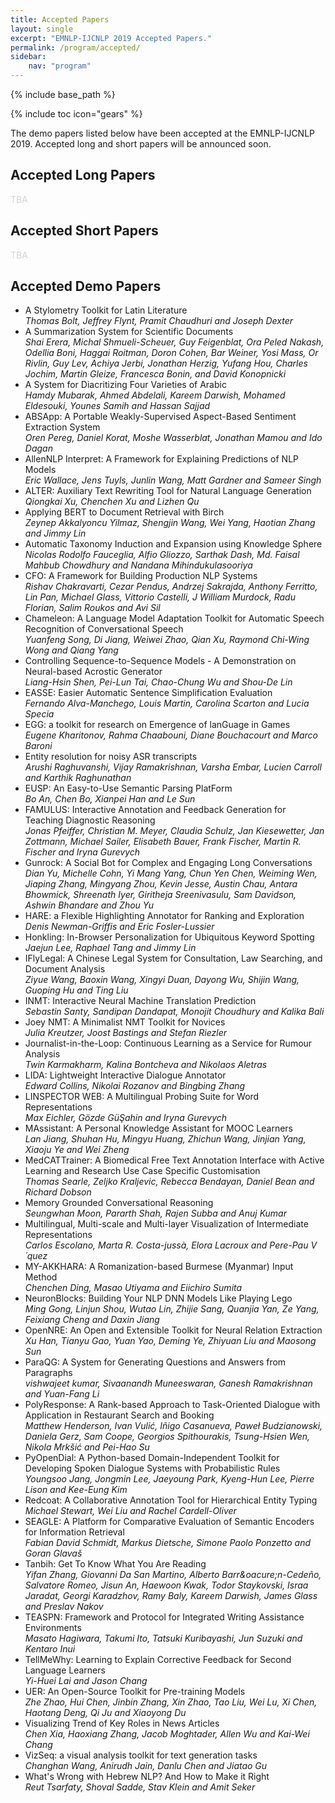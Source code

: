 ```yaml
---
title: Accepted Papers
layout: single
excerpt: "EMNLP-IJCNLP 2019 Accepted Papers."
permalink: /program/accepted/
sidebar:
    nav: "program"
---
```

{% include base_path %}

{% include toc icon="gears" %}

The demo papers listed below have been accepted at the EMNLP-IJCNLP 2019. Accepted long and short papers will be announced soon.



## Accepted Long Papers

<span style="color: lightgray">TBA</span>



## Accepted Short Papers

<span style="color: lightgray">TBA</span>



## Accepted Demo Papers

- A Stylometry Toolkit for Latin Literature<br><i>Thomas Bolt, Jeffrey Flynt, Pramit Chaudhuri and Joseph Dexter</i>
- A Summarization System for Scientific Documents<br><i>Shai Erera, Michal Shmueli-Scheuer, Guy Feigenblat, Ora Peled Nakash, Odellia Boni, Haggai Roitman, Doron Cohen, Bar Weiner, Yosi Mass, Or Rivlin, Guy Lev, Achiya Jerbi, Jonathan Herzig, Yufang Hou, Charles Jochim, Martin Gleize, Francesca Bonin, and David Konopnicki</i>
- A System for Diacritizing Four Varieties of Arabic<br><i>Hamdy Mubarak, Ahmed Abdelali, Kareem Darwish, Mohamed Eldesouki, Younes Samih and Hassan Sajjad</i>
- ABSApp: A Portable Weakly-Supervised Aspect-Based Sentiment Extraction System<br><i>Oren Pereg, Daniel Korat, Moshe Wasserblat, Jonathan Mamou and Ido Dagan</i>
- AllenNLP Interpret: A Framework for Explaining Predictions of NLP Models<br><i>Eric Wallace, Jens Tuyls, Junlin Wang, Matt Gardner and Sameer Singh</i>
- ALTER: Auxiliary Text Rewriting Tool for Natural Language Generation<br><i>Qiongkai Xu, Chenchen Xu and Lizhen Qu</i>
- Applying BERT to Document Retrieval with Birch<br><i>Zeynep Akkalyoncu Yilmaz, Shengjin Wang, Wei Yang, Haotian Zhang and Jimmy Lin</i>
- Automatic Taxonomy Induction and Expansion using Knowledge Sphere<br><i>Nicolas Rodolfo Fauceglia, Alfio Gliozzo, Sarthak Dash, Md. Faisal Mahbub Chowdhury and Nandana Mihindukulasooriya</i>
- CFO: A Framework for Building Production NLP Systems<br><i>Rishav Chakravarti, Cezar Pendus, Andrzej Sakrajda, Anthony Ferritto, Lin Pan, Michael Glass, Vittorio Castelli, J William Murdock, Radu Florian, Salim Roukos and Avi Sil</i>
- Chameleon: A Language Model Adaptation Toolkit for Automatic Speech Recognition of Conversational Speech<br><i>Yuanfeng Song, Di Jiang, Weiwei Zhao, Qian Xu, Raymond Chi-Wing Wong and Qiang Yang</i>
- Controlling Sequence-to-Sequence Models - A Demonstration on Neural-based Acrostic Generator<br><i>Liang-Hsin Shen, Pei-Lun Tai, Chao-Chung Wu and Shou-De Lin</i>
- EASSE: Easier Automatic Sentence Simplification Evaluation<br><i>Fernando Alva-Manchego, Louis Martin, Carolina Scarton and Lucia Specia</i>
- EGG: a toolkit for research on Emergence of lanGuage in Games<br><i>Eugene Kharitonov, Rahma Chaabouni, Diane Bouchacourt and Marco Baroni</i>
- Entity resolution for noisy ASR transcripts<br><i>Arushi Raghuvanshi, Vijay Ramakrishnan, Varsha Embar, Lucien Carroll and Karthik Raghunathan</i>
- EUSP: An Easy-to-Use Semantic Parsing PlatForm<br><i>Bo An, Chen Bo, Xianpei Han and Le Sun</i>
- FAMULUS: Interactive Annotation and Feedback Generation for Teaching Diagnostic Reasoning<br><i>Jonas Pfeiffer, Christian M. Meyer, Claudia Schulz, Jan Kiesewetter, Jan Zottmann, Michael Sailer, Elisabeth Bauer, Frank Fischer, Martin R. Fischer and Iryna Gurevych</i>
- Gunrock: A Social Bot for Complex and Engaging Long Conversations<br><i>Dian Yu, Michelle Cohn, Yi Mang Yang, Chun Yen Chen, Weiming Wen, Jiaping Zhang, Mingyang Zhou, Kevin Jesse, Austin Chau, Antara Bhowmick, Shreenath Iyer, Giritheja Sreenivasulu, Sam Davidson, Ashwin Bhandare and Zhou Yu</i>
- HARE: a Flexible Highlighting Annotator for Ranking and Exploration<br><i>Denis Newman-Griffis and Eric Fosler-Lussier</i>
- Honkling: In-Browser Personalization for Ubiquitous Keyword Spotting<br><i>Jaejun Lee, Raphael Tang and Jimmy Lin</i>
- IFlyLegal: A Chinese Legal System for Consultation, Law Searching, and Document Analysis<br><i>Ziyue Wang, Baoxin Wang, Xingyi Duan, Dayong Wu, Shijin Wang, Guoping Hu and Ting Liu</i>
- INMT: Interactive Neural Machine Translation Prediction<br><i>Sebastin Santy, Sandipan Dandapat, Monojit Choudhury and Kalika Bali</i>
- Joey NMT: A Minimalist NMT Toolkit for Novices<br><i>Julia Kreutzer, Joost Bastings and Stefan Riezler</i>
- Journalist-in-the-Loop: Continuous Learning as a Service for Rumour Analysis<br><i>Twin Karmakharm, Kalina Bontcheva and Nikolaos Aletras</i>
- LIDA: Lightweight Interactive Dialogue Annotator<br><i>Edward Collins, Nikolai Rozanov and Bingbing Zhang</i>
- LINSPECTOR WEB: A Multilingual Probing Suite for Word Representations<br><i>Max Eichler, G&ouml;zde G&uuml;&Scedil;ahin and Iryna Gurevych</i>
- MAssistant: A Personal Knowledge Assistant for MOOC Learners<br><i>Lan Jiang, Shuhan Hu, Mingyu Huang, Zhichun Wang, Jinjian Yang, Xiaoju Ye and Wei Zheng</i>
- MedCATTrainer: A Biomedical Free Text Annotation Interface with Active Learning and Research Use Case Specific Customisation<br><i>Thomas Searle, Zeljko Kraljevic, Rebecca Bendayan, Daniel Bean and Richard Dobson</i>
- Memory Grounded Conversational Reasoning<br><i>Seungwhan Moon, Pararth Shah, Rajen Subba and Anuj Kumar</i>
- Multilingual, Multi-scale and Multi-layer Visualization of Intermediate Representations<br><i>Carlos Escolano, Marta R. Costa-juss&agrave;, Elora Lacroux and Pere-Pau V&acute;quez</i>
- MY-AKKHARA: A Romanization-based Burmese (Myanmar) Input Method<br><i>Chenchen Ding, Masao Utiyama and Eiichiro Sumita</i>
- NeuronBlocks: Building Your NLP DNN Models Like Playing Lego<br><i>Ming Gong, Linjun Shou, Wutao Lin, Zhijie Sang, Quanjia Yan, Ze Yang, Feixiang Cheng and Daxin Jiang</i>
- OpenNRE: An Open and Extensible Toolkit for Neural Relation Extraction<br><i>Xu Han, Tianyu Gao, Yuan Yao, Deming Ye, Zhiyuan Liu and Maosong Sun</i>
- ParaQG: A System for Generating Questions and Answers from Paragraphs<br><i>vishwajeet kumar, Sivaanandh Muneeswaran, Ganesh Ramakrishnan and Yuan-Fang Li</i>
- PolyResponse: A Rank-based Approach to Task-Oriented Dialogue with Application in Restaurant Search and Booking<br><i>Matthew Henderson, Ivan Vuli&#263;, I&ntilde;igo Casanueva, Pawe&#322; Budzianowski, Daniela Gerz, Sam Coope, Georgios Spithourakis, Tsung-Hsien Wen, Nikola Mrk&scaron;i&#263; and Pei-Hao Su</i>
- PyOpenDial: A Python-based Domain-Independent Toolkit for Developing Spoken Dialogue Systems with Probabilistic Rules<br><i>Youngsoo Jang, Jongmin Lee, Jaeyoung Park, Kyeng-Hun Lee, Pierre Lison and Kee-Eung Kim</i>
- Redcoat: A Collaborative Annotation Tool for Hierarchical Entity Typing<br><i>Michael Stewart, Wei Liu and Rachel Cardell-Oliver</i>
- SEAGLE: A Platform for Comparative Evaluation of Semantic Encoders for Information Retrieval<br><i>Fabian David Schmidt, Markus Dietsche, Simone Paolo Ponzetto and Goran Glava&scaron;</i>
- Tanbih: Get To Know What You Are Reading<br><i>Yifan Zhang, Giovanni Da San Martino, Alberto Barr&oacure;n-Cede&ntilde;o, Salvatore Romeo, Jisun An, Haewoon Kwak, Todor Staykovski, Israa Jaradat, Georgi Karadzhov, Ramy Baly, Kareem Darwish, James Glass and Preslav Nakov</i>
- TEASPN: Framework and Protocol for Integrated Writing Assistance Environments<br><i>Masato Hagiwara, Takumi Ito, Tatsuki Kuribayashi, Jun Suzuki and Kentaro Inui</i>
- TellMeWhy: Learning to Explain Corrective Feedback for Second Language Learners<br><i>Yi-Huei Lai and Jason Chang</i>
- UER: An Open-Source Toolkit for Pre-training Models<br><i>Zhe Zhao, Hui Chen, Jinbin Zhang, Xin Zhao, Tao Liu, Wei Lu, Xi Chen, Haotang Deng, Qi Ju and Xiaoyong Du</i>
- Visualizing Trend of Key Roles in News Articles<br><i>Chen Xia, Haoxiang Zhang, Jacob Moghtader, Allen Wu and Kai-Wei Chang</i>
- VizSeq: a visual analysis toolkit for text generation tasks<br><i>Changhan Wang, Anirudh Jain, Danlu Chen and Jiatao Gu</i>
- What's Wrong with Hebrew NLP? And How to Make it Right<br><i>Reut Tsarfaty, Shoval Sadde, Stav Klein and Amit Seker</i>



